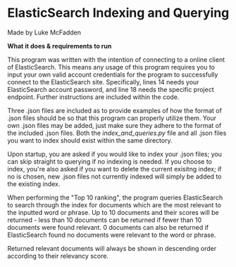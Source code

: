 # ElasticSearch Indexing and Querying
Made by Luke McFadden

**What it does & requirements to run**

This program was written with the intention of connecting to a online client of ElasticSearch. This means any usage of this program requires you to input your own valid account credentials for the program to successfully connect to the ElasticSearch site. Specifically, lines 14 needs your ElasticSearch account password, and line 18 needs the specific project endpoint. Further instructions are included within the code.

Three .json files are included as to provide examples of how the format of .json files should be so that this program can properly utilize them. Your own .json files may be added, just make sure they adhere to the format of the included .json files. Both the _index_and_queries.py_ file and all .json files you want to index should exist within the same directory.
 
Upon startup, you are asked if you would like to index your .json files; you can skip straight to querying if no indexing is needed. If you choose to index, you're also asked if you want to delete the current exisitng index; if no is chosen, new .json files not currently indexed will simply be added to the existing index. 
 
When performing the "Top 10 ranking", the program queries ElasticSearch to search through the index for documents which are the most relevant to the inputted word or phrase. 
Up to 10 documents and their scores will be returned - less than 10 documents can be returned if fewer than 10 documents were found relevant. 0 documents can also be returned if ElasticSearch found no documents were relevant to the word or phrase.

Returned relevant documents will always be shown in descending order according to their relevancy score.  
